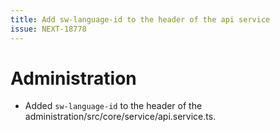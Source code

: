 ```yaml
---
title: Add sw-language-id to the header of the api service
issue: NEXT-18778
---
```

# Administration
* Added `sw-language-id` to the header of the administration/src/core/service/api.service.ts.
